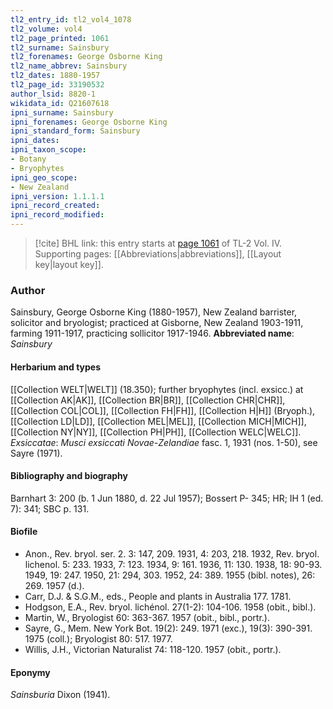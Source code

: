 ```yaml
---
tl2_entry_id: tl2_vol4_1078
tl2_volume: vol4
tl2_page_printed: 1061
tl2_surname: Sainsbury
tl2_forenames: George Osborne King
tl2_name_abbrev: Sainsbury
tl2_dates: 1880-1957
tl2_page_id: 33190532
author_lsid: 8820-1
wikidata_id: Q21607618
ipni_surname: Sainsbury
ipni_forenames: George Osborne King
ipni_standard_form: Sainsbury
ipni_dates: 
ipni_taxon_scope: 
- Botany
- Bryophytes
ipni_geo_scope: 
- New Zealand
ipni_version: 1.1.1.1
ipni_record_created: 
ipni_record_modified:
---
```



> [!cite] BHL link: this entry starts at [page 1061](https://www.biodiversitylibrary.org/page/33190532) of TL-2 Vol. IV.
> Supporting pages: [[Abbreviations|abbreviations]], [[Layout key|layout key]].

### Author

Sainsbury, George Osborne King (1880-1957), New Zealand barrister, solicitor and bryologist; practiced at Gisborne, New Zealand 1903-1911, farming 1911-1917, practicing sollicitor 1917-1946. 
**Abbreviated name**: *Sainsbury*

#### Herbarium and types

[[Collection WELT|WELT]] (18.350); further bryophytes (incl. exsicc.) at [[Collection AK|AK]], [[Collection BR|BR]], [[Collection CHR|CHR]], [[Collection COL|COL]], [[Collection FH|FH]], [[Collection H|H]] (Bryoph.), [[Collection LD|LD]], [[Collection MEL|MEL]], [[Collection MICH|MICH]], [[Collection NY|NY]], [[Collection PH|PH]], [[Collection WELC|WELC]].
*Exsiccatae*: *Musci exsiccati Novae-Zelandiae* fasc. 1, 1931 (nos. 1-50), see Sayre (1971).

#### Bibliography and biography

Barnhart 3: 200 (b. 1 Jun 1880, d. 22 Jul 1957); Bossert P- 345; HR; IH 1 (ed. 7): 341; SBC p. 131.

#### Biofile

- Anon., Rev. bryol. ser. 2. 3: 147, 209. 1931, 4: 203, 218. 1932, Rev. bryol. lichenol. 5: 233. 1933, 7: 123. 1934, 9: 161. 1936, 11: 130. 1938, 18: 90-93. 1949, 19: 247. 1950, 21: 294, 303. 1952, 24: 389. 1955 (bibl. notes), 26: 269. 1957 (d.).
- Carr, D.J. & S.G.M., eds., People and plants in Australia 177. 1781.
- Hodgson, E.A., Rev. bryol. lichénol. 27(1-2): 104-106. 1958 (obit., bibl.).
- Martin, W., Bryologist 60: 363-367. 1957 (obit., bibl., portr.).
- Sayre, G., Mem. New York Bot. 19(2): 249. 1971 (exc.), 19(3): 390-391. 1975 (coll.); Bryologist 80: 517. 1977.
- Willis, J.H., Victorian Naturalist 74: 118-120. 1957 (obit., portr.).

#### Eponymy

*Sainsburia* Dixon (1941).

